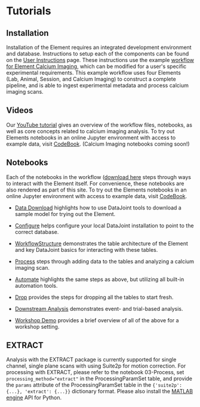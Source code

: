 # Tutorials

## Installation

Installation of the Element requires an integrated development environment and database.
Instructions to setup each of the components can be found on the
[User Instructions](https://datajoint.com/docs/elements/user-guide/) page. These
instructions use the example
[workflow for Element Calcium Imaging](https://github.com/datajoint/workflow-calcium-imaging),
which can be modified for a user's specific experimental requirements. This example
workflow uses four Elements (Lab, Animal, Session, and Calcium Imaging) to construct a
complete pipeline, and is able to ingest experimental metadata and process calcium
imaging scans.

## Videos

Our [YouTube tutorial](https://www.youtube.com/watch?v=gFLn0GB1L30) gives an overview of
the workflow files, notebooks, as well as core concepts related to calcium imaging
analysis. To try out Elements notebooks in an online Jupyter environment with access to
example data, visit
[CodeBook](https://codebook.datajoint.io/). (Calcium Imaging notebooks coming soon!)

## Notebooks

Each of the notebooks in the workflow
([download here](https://github.com/datajoint/workflow-calcium-imaging/tree/main/notebooks)
steps through ways to interact with the Element itself. For convenience, these notebooks
are also rendered as part of this site. To try out the Elements notebooks in an online
Jupyter environment with access to example data, visit
[CodeBook](https://codebook.datajoint.io/).

- [Data Download](./00-data-download_optional.ipynb) highlights how to use DataJoint
  tools to download a sample model for trying out the Element.

- [Configure](./01-configure.ipynb) helps configure your local DataJoint installation to
  point to the correct database.

- [WorkflowStructure](./02-workflow-structure-optional.ipynb) demonstrates the table
  architecture of the Element and key DataJoint basics for interacting with these
  tables.

- [Process](./03-process.ipynb) steps through adding data to the tables and analyzing a
  calcium imaging scan.

- [Automate](./04-automate-optional.ipynb) highlights the same steps as above, but
  utilizing all built-in automation tools.

<!-- TODO: FIX UNICODE STRING ON ORIGINAL NOTEBOOK CAUSING CONVERSION ERROR
- [Explore](./05-explore.ipynb) demonstrates the steps to fetch the results stored in
  the tables and plot them. -->

- [Drop](./06-drop-optional.ipynb) provides the steps for dropping all the tables to
  start fresh.

- [Downstream Analysis](./07-downstream-analysis-optional.ipynb) demonstrates event- and
  trial-based analysis.

- [Workshop Demo](./2022-allen-institute-workshop.ipynb) provides a brief overview of
  all of the above for a workshop setting.

## EXTRACT

Analysis with the EXTRACT package is currently supported for single channel, single
plane scans with using Suite2p for motion correction. For processing with EXTRACT,
please refer to the notebook 03-Process, set `processing_method="extract"` in the
ProcessingParamSet table, and provide the `params` attribute of the ProcessingParamSet
table in the `{'suite2p': {...}, 'extract': {...}}` dictionary format. Please also
install the [MATLAB engine](https://pypi.org/project/matlabengine/) API for Python.
